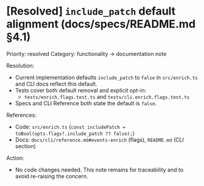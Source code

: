 # [Resolved] `include_patch` default alignment (docs/specs/README.md §4.1)

Priority: resolved
Category: functionality → documentation note

Resolution:

- Current implementation defaults `include_patch` to `false` in `src/enrich.ts` and CLI docs reflect this default.
- Tests cover both default removal and explicit opt-in:
  - `tests/enrich.flags.test.ts` and `tests/cli.enrich.flags.test.ts`
- Specs and CLI Reference both state the default is `false`.

References:

- Code: `src/enrich.ts` (`const includePatch = toBool(opts.flags?.include_patch ?? false);`)
- Docs: `docs/cli/reference.md#events-enrich` (flags), `README.md` (CLI section)

Action:

- No code changes needed. This note remains for traceability and to avoid re-raising the concern.
